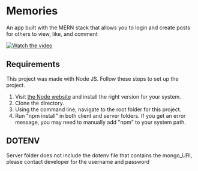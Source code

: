 # Memories
An app built with the MERN stack that allows you to login and create posts for others to view, like, and comment

[![Watch the video](https://img.youtube.com/vi/8lxFJV3e32w/maxresdefault.jpg)](https://youtu.be/8lxFJV3e32w)

## Requirements

This project was made with Node JS. Follow these steps to set up the project.
1. Visit [the Node website](https://nodejs.org/en/download) and install the right version for your system.
2. Clone the directory.
3. Using the command line, navigate to the root folder for this project.
4. Run "npm install" in both client and server folders.
If you get an error message, you may need to manually add "npm" to your system path.

## DOTENV
Server folder does not include the dotenv file that contains the mongo_URI, please contact developer for the username and password
